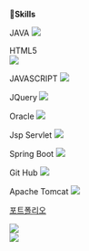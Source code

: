  💪<b>Skills</b>
  
 <div class="text-center">
 JAVA
 <img src="https://img.shields.io/badge/JAVA-4479A1?style=flat-square&logo=JAVA&logoColor=white"/>
  
 HTML5  
<img src="https://img.shields.io/badge/HTML5-E34F26?style=flat-square&logo=HTML5&logoColor=white"/>

  
JAVASCRIPT 
<img src="https://img.shields.io/badge/JavaScript-F7DF1E?style=flat-square&logo=JavaScript&logoColor=white"/>
  
 
JQuery
<img src="https://img.shields.io/badge/jQuery-0769AD?style=flat-square&logo=jQuery&logoColor=white"/>
  
  
Oracle
<img src="https://img.shields.io/badge/Oracle-F80000?style=flat-square&logo=Oracle&logoColor=white"/>
  
Jsp Servlet
<img src="https://img.shields.io/badge/JSP Servlet-232F3E?style=flat-square&logo=JSP Servlet&logoColor=white"/>
  
  
Spring Boot
<img src="https://img.shields.io/badge/Spring Boot-6DB33F?style=flat-square&logo=Spring Boot&logoColor=white"/>

  
Git Hub
<img src="https://img.shields.io/badge/GitHub-181717?style=flat-square&logo=GitHub&logoColor=white"/>
  
Apache Tomcat
<img src="https://img.shields.io/badge/Apache Tomcat-F8DC75?style=flat-square&logo=Apache Tomcat&logoColor=white"/>

<a href="https://www.miricanvas.com/v/13t40q7">포트폴리오</a>

<div class=""><img src ="https://img1.daumcdn.net/thumb/R1280x0/?scode=mtistory2&fname=https%3A%2F%2Fblog.kakaocdn.net%2Fdn%2FbeqvOu%2FbtsKjwe4ZBM%2F4xK1clebwMUV60lupXhLnk%2Fimg.png"/> </div>
<div class=""><img src ="https://img1.daumcdn.net/thumb/R1280x0/?scode=mtistory2&fname=https%3A%2F%2Fblog.kakaocdn.net%2Fdn%2FTpXK4%2FbtsKivnXN4u%2FFMypLJCInI8jeqInokoQxk%2Fimg.png"/> </div>

